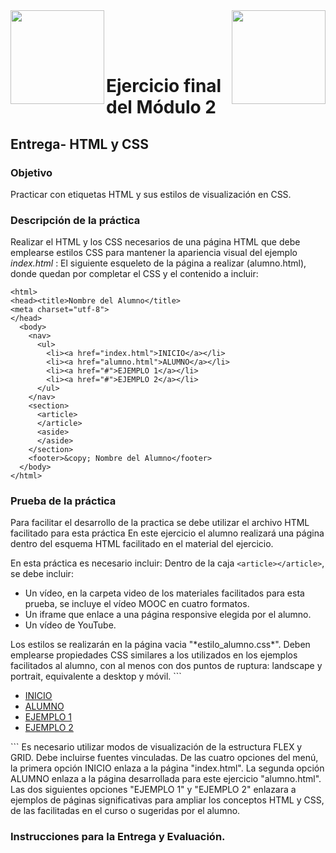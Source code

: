 <img  align="left" width="150" style="float: left;" src="https://www.upm.es/sfs/Rectorado/Gabinete%20del%20Rector/Logos/UPM/CEI/LOGOTIPO%20leyenda%20color%20JPG%20p.png">
<img  align="right" width="150" style="float: right;" src="https://miriadax.net/wp-content/uploads/2020/11/logo_mx_1x.png">

<br/><br/><br/>
# Ejercicio final del Módulo 2
## Entrega- HTML y CSS
### Objetivo
Practicar con etiquetas HTML y sus estilos de visualización en CSS.
### Descripción de la práctica
Realizar el HTML y los CSS necesarios de una página HTML que debe emplearse
estilos CSS para mantener la apariencia visual del ejemplo *index.html* :
El siguiente esqueleto de la página a realizar (alumno.html), donde quedan por
completar el CSS y el contenido a incluir:
```
<html>
<head><title>Nombre del Alumno</title>
<meta charset="utf-8">
</head>
  <body>
    <nav>
      <ul>
        <li><a href="index.html">INICIO</a></li>
        <li><a href="alumno.html">ALUMNO</a></li>
        <li><a href="#">EJEMPLO 1</a></li>
        <li><a href="#">EJEMPLO 2</a></li>
      </ul>
    </nav>
    <section>
      <article>
      </article>
      <aside>
      </aside>
    </section>
    <footer>&copy; Nombre del Alumno</footer>
  </body>
</html>
```
### Prueba de la práctica
Para facilitar el desarrollo de la practica se debe utilizar el archivo HTML facilitado para esta práctica En este ejercicio el alumno realizará una página dentro del esquema HTML facilitado en el material del ejercicio.

En esta práctica es necesario incluir:
Dentro de la caja ```<article></article>```, se debe incluir:
<ul>
<li>Un vídeo, en la carpeta video de los materiales facilitados para esta prueba, se incluye el vídeo MOOC en cuatro formatos.</li>
<li>Un iframe que enlace a una página responsive elegida por el alumno.</li>
<li>Un vídeo de YouTube.</li>
</ul>
Los estilos se realizarán en la página vacia "*estilo_alumno.css*".
Deben emplearse propiedades CSS similares a los utilizados en los ejemplos facilitados al alumno, con al menos con dos puntos de ruptura: landscape y portrait, equivalente a desktop y móvil.
```
<nav>
  <ul>
    <li><a href="index.html">INICIO</a></li>
    <li><a href="alumno.html">ALUMNO</a></li>
    <li><a href="#">EJEMPLO 1</a></li>
    <li><a href="#">EJEMPLO 2</a></li>
  </ul>
</nav>
```
Es necesario utilizar modos de visualización de la estructura FLEX y GRID.
Debe incluirse fuentes vinculadas.
De las cuatro opciones del menú, la primera opción INICIO enlaza a la página "index.html".
La segunda opción ALUMNO enlaza a la página desarrollada para este ejercicio "alumno.html".
Las dos siguientes opciones "EJEMPLO 1" y "EJEMPLO 2" enlazara a ejemplos de páginas significativas para ampliar los conceptos HTML y CSS, de las facilitadas en el curso o sugeridas por el alumno.

### Instrucciones para la Entrega y Evaluación.

